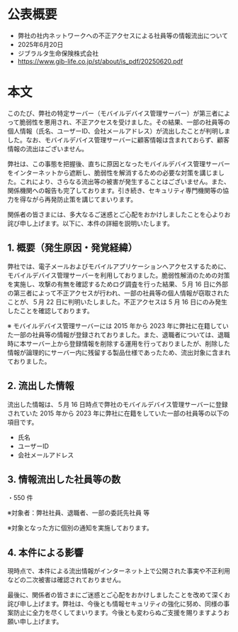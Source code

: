 # 公表概要
- 弊社の社内ネットワークへの不正アクセスによる社員等の情報流出について
- 2025年6月20日
- ジブラルタ生命保険株式会社
- https://www.gib-life.co.jp/st/about/is_pdf/20250620.pdf

# 本文
このたび、弊社の特定サーバー（モバイルデバイス管理サーバー）が第三者によって脆弱性を悪用され、不正アクセスを受けました。その結果、一部の社員等の個人情報（氏名、ユーザーID、会社メールアドレス）が流出したことが判明しました。なお、モバイルデバイス管理サーバーに顧客情報は含まれておらず、顧客情報の流出はございません。

弊社は、この事態を把握後、直ちに原因となったモバイルデバイス管理サーバーをインターネットから遮断し、脆弱性を解消するための必要な対策を講じました。これにより、さらなる流出等の被害が発生することはございません。また、関係機関への報告も完了しております。引き続き、セキュリティ専門機関等の協力を得ながら再発防止策を講じてまいります。

関係者の皆さまには、多大なるご迷惑とご心配をおかけしましたことを心よりお詫び申し上げます。以下に、本件の詳細を説明いたします。

## 1. 概要（発生原因・発覚経緯）
弊社では、電子メールおよびモバイルアプリケーションへアクセスするために、モバイルデバイス管理サーバーを利用しておりました。脆弱性解消のための対策を実施し、攻撃の有無を確認するためログ調査を行った結果、５月 16 日に外部の第三者によって不正アクセスが行われ、一部の社員等の個人情報が窃取されたことが、５月 22 日に判明いたしました。不正アクセスは 5 月 16 日にのみ発生したことを確認しております。

※ モバイルデバイス管理サーバーには 2015 年から 2023 年に弊社に在籍していた一部の社員等の情報が登録されておりました。また、退職者については、退職時に本サーバー上から登録情報を削除する運用を行っておりましたが、削除した情報が論理的にサーバー内に残留する製品仕様であったため、流出対象に含まれておりました。

## 2. 流出した情報
流出した情報は、５月 16 日時点で弊社のモバイルデバイス管理サーバーに登録されていた 2015 年から 2023 年に弊社に在籍をしていた一部の社員等の以下の項目です。
- 氏名
- ユーザーID
- 会社メールアドレス

## 3. 情報流出した社員等の数
・550 件

※対象者：弊社社員、退職者、一部の委託先社員 等

※対象となった方に個別の通知を実施しております。

## 4. 本件による影響
現時点で、本件による流出情報がインターネット上で公開された事実や不正利用などの二次被害は確認されておりません。

最後に、関係者の皆さまにご迷惑とご心配をおかけしましたことを改めて深くお詫び申し上げます。弊社は、今後とも情報セキュリティの強化に努め、同様の事案防止に全力を尽くしてまいります。今後とも変わらぬご支援を賜りますようお願い申し上げます。
